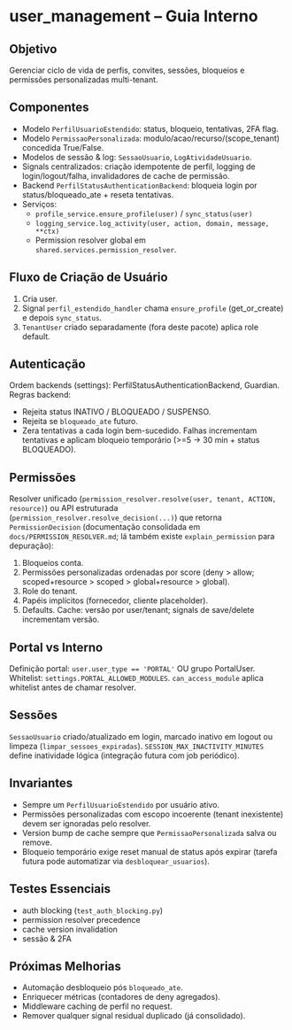 # user_management – Guia Interno

## Objetivo
Gerenciar ciclo de vida de perfis, convites, sessões, bloqueios e permissões personalizadas multi-tenant.

## Componentes
- Modelo `PerfilUsuarioEstendido`: status, bloqueio, tentativas, 2FA flag.
- Modelo `PermissaoPersonalizada`: modulo/acao/recurso/(scope_tenant) concedida True/False.
- Modelos de sessão & log: `SessaoUsuario`, `LogAtividadeUsuario`.
- Signals centralizados: criação idempotente de perfil, logging de login/logout/falha, invalidadores de cache de permissão.
- Backend `PerfilStatusAuthenticationBackend`: bloqueia login por status/bloqueado_ate + reseta tentativas.
- Serviços:
  - `profile_service.ensure_profile(user)` / `sync_status(user)`
  - `logging_service.log_activity(user, action, domain, message, **ctx)`
  - Permission resolver global em `shared.services.permission_resolver`.

## Fluxo de Criação de Usuário
1. Cria user.
2. Signal `perfil_estendido_handler` chama `ensure_profile` (get_or_create) e depois `sync_status`.
3. `TenantUser` criado separadamente (fora deste pacote) aplica role default.

## Autenticação
Ordem backends (settings): PerfilStatusAuthenticationBackend, Guardian.
Regras backend:
- Rejeita status INATIVO / BLOQUEADO / SUSPENSO.
- Rejeita se `bloqueado_ate` futuro.
- Zera tentativas a cada login bem-sucedido.
Falhas incrementam tentativas e aplicam bloqueio temporário (>=5 → 30 min + status BLOQUEADO).

## Permissões
Resolver unificado (`permission_resolver.resolve(user, tenant, ACTION, resource)`) ou API estruturada (`permission_resolver.resolve_decision(...)`) que retorna `PermissionDecision` (documentação consolidada em `docs/PERMISSION_RESOLVER.md`; lá também existe `explain_permission` para depuração):
1. Bloqueios conta.
2. Permissões personalizadas ordenadas por score (deny > allow; scoped+resource > scoped > global+resource > global).
3. Role do tenant.
4. Papéis implícitos (fornecedor, cliente placeholder).
5. Defaults.
Cache: versão por user/tenant; signals de save/delete incrementam versão.

## Portal vs Interno
Definição portal: `user.user_type == 'PORTAL'` OU grupo PortalUser.
Whitelist: `settings.PORTAL_ALLOWED_MODULES`.
`can_access_module` aplica whitelist antes de chamar resolver.

## Sessões
`SessaoUsuario` criado/atualizado em login, marcado inativo em logout ou limpeza (`limpar_sessoes_expiradas`).
`SESSION_MAX_INACTIVITY_MINUTES` define inatividade lógica (integração futura com job periódico).

## Invariantes
- Sempre um `PerfilUsuarioEstendido` por usuário ativo.
- Permissões personalizadas com escopo incoerente (tenant inexistente) devem ser ignoradas pelo resolver.
- Version bump de cache sempre que `PermissaoPersonalizada` salva ou remove.
- Bloqueio temporário exige reset manual de status após expirar (tarefa futura pode automatizar via `desbloquear_usuarios`).

## Testes Essenciais
- auth blocking (`test_auth_blocking.py`)
- permission resolver precedence
- cache version invalidation
- sessão & 2FA

## Próximas Melhorias
- Automação desbloqueio pós `bloqueado_ate`.
- Enriquecer métricas (contadores de deny agregados).
- Middleware caching de perfil no request.
- Remover qualquer signal residual duplicado (já consolidado).

